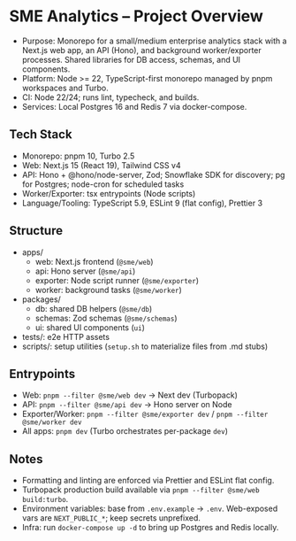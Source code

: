 # SME Analytics – Project Overview

- Purpose: Monorepo for a small/medium enterprise analytics stack with a Next.js web app, an API (Hono), and background worker/exporter processes. Shared libraries for DB access, schemas, and UI components.
- Platform: Node >= 22, TypeScript-first monorepo managed by pnpm workspaces and Turbo.
- CI: Node 22/24; runs lint, typecheck, and builds.
- Services: Local Postgres 16 and Redis 7 via docker-compose.

## Tech Stack

- Monorepo: pnpm 10, Turbo 2.5
- Web: Next.js 15 (React 19), Tailwind CSS v4
- API: Hono + @hono/node-server, Zod; Snowflake SDK for discovery; pg for Postgres; node-cron for scheduled tasks
- Worker/Exporter: tsx entrypoints (Node scripts)
- Language/Tooling: TypeScript 5.9, ESLint 9 (flat config), Prettier 3

## Structure

- apps/
  - web: Next.js frontend (`@sme/web`)
  - api: Hono server (`@sme/api`)
  - exporter: Node script runner (`@sme/exporter`)
  - worker: background tasks (`@sme/worker`)
- packages/
  - db: shared DB helpers (`@sme/db`)
  - schemas: Zod schemas (`@sme/schemas`)
  - ui: shared UI components (`ui`)
- tests/: e2e HTTP assets
- scripts/: setup utilities (`setup.sh` to materialize files from .md stubs)

## Entrypoints

- Web: `pnpm --filter @sme/web dev` → Next dev (Turbopack)
- API: `pnpm --filter @sme/api dev` → Hono server on Node
- Exporter/Worker: `pnpm --filter @sme/exporter dev` / `pnpm --filter @sme/worker dev`
- All apps: `pnpm dev` (Turbo orchestrates per-package `dev`)

## Notes

- Formatting and linting are enforced via Prettier and ESLint flat config.
- Turbopack production build available via `pnpm --filter @sme/web build:turbo`.
- Environment variables: base from `.env.example` → `.env`. Web-exposed vars are `NEXT_PUBLIC_*`; keep secrets unprefixed.
- Infra: run `docker-compose up -d` to bring up Postgres and Redis locally.
